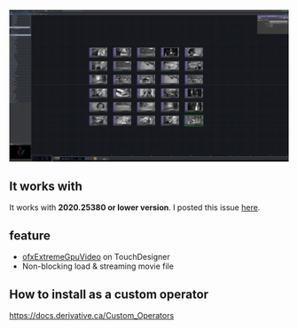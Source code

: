 ![ss](https://github.com/yumataesu/ExGpuVideoTOP/blob/master/readme/output.gif)

## It works with
It works with **2020.25380 or lower version**. 
I posted this issue [here](https://forum.derivative.ca/t/bug-i-cant-open-toe-which-has-my-cpp-top-even-crashautosave/172768).

## feature
* [ofxExtremeGpuVideo](https://github.com/Ushio/ofxExtremeGpuVideo) on TouchDesigner
* Non-blocking load & streaming movie file 

## How to install as a custom operator
https://docs.derivative.ca/Custom_Operators

